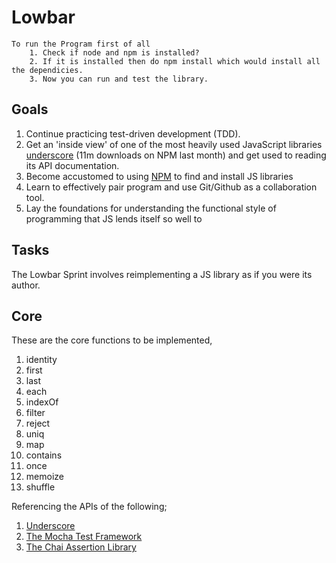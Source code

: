 # Lowbar
    To run the Program first of all 
        1. Check if node and npm is installed?
        2. If it is installed then do npm install which would install all the dependicies.
        3. Now you can run and test the library.
## Goals

1. Continue practicing test-driven development (TDD).
2. Get an 'inside view' of one of the most heavily used JavaScript libraries
[underscore](http://underscorejs.org/) (11m downloads on NPM last month) and
get used to reading its API documentation.
3. Become accustomed to using [NPM](https://www.npmjs.com/) to find and install
JS libraries
4. Learn to effectively pair program and use Git/Github as a collaboration tool.
5. Lay the foundations for understanding the functional style of programming that JS lends itself so well to

## Tasks

The Lowbar Sprint involves reimplementing a JS library as if you were its author. 

## Core

These are the core functions to be implemented,

1. identity
2. first
3. last
4. each
5. indexOf
6. filter
7. reject
8. uniq
9. map
10. contains
11. once
12. memoize
13. shuffle

Referencing the APIs of the following;

1. [Underscore](http://underscorejs.org/)
2. [The Mocha Test Framework](https://mochajs.org/)
3. [The Chai Assertion Library](http://chaijs.com/)

